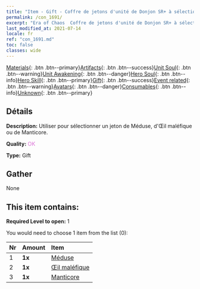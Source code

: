 ```yaml
---
title: "Item - Gift - Coffre de jetons d'unité de Donjon SR+ à sélectionner"
permalink: /con_1691/
excerpt: "Era of Chaos  Coffre de jetons d'unité de Donjon SR+ à sélectionner"
last_modified_at: 2021-07-14
locale: fr
ref: "con_1691.md"
toc: false
classes: wide
---
```

 [Materials](/ItemsFR/){: .btn .btn--primary}[Artifacts](/ItemsFR/Artifacts/){: .btn .btn--success}[Unit Soul](/ItemsFR/UnitSoul/){: .btn .btn--warning}[Unit Awakening](/ItemsFR/UnitAwakening/){: .btn .btn--danger}[Hero Soul](/ItemsFR/HeroSoul/){: .btn .btn--info}[Hero Skill](/ItemsFR/HeroSkill/){: .btn .btn--primary}[Gift](/ItemsFR/Gift/){: .btn .btn--success}[Event related](/ItemsFR/Events/){: .btn .btn--warning}[Avatars](/ItemsFR/Avatars/){: .btn .btn--danger}[Consumables](/ItemsFR/Consumables/){: .btn .btn--info}[Unknown](/ItemsFR/Unknown/){: .btn .btn--primary}

## Détails
 **Description:** Utiliser pour sélectionner un jeton de Méduse, d'Œil maléfique ou de Manticore.

 **Quality:** <span style="color: #DA70D6">OK</span>

 **Type:** Gift

## Gather

  None

## This item contains:

 **Required Level to open:** 1

 You would need to choose 1 item from the list (0):

  | Nr | Amount |     Item    |
  |:---|:-------|:------------|
  | 1 |  **1x** | [Méduse](/ItemsFR/unt_247/) |  | 
  | 2 |  **1x** | [Œil maléfique](/ItemsFR/unt_246/) |  | 
  | 3 |  **1x** | [Manticore](/ItemsFR/unt_249/) |  | 
